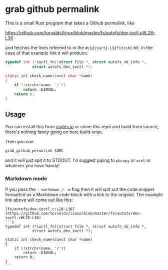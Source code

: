 # grab github permalink

This is a small Rust program that takes a Github permalink, like

https://github.com/torvalds/linux/blob/master/fs/autofs/dev-ioctl.c#L28-L36

and fetches the lines referred to in the `#L${start}-L${finish}` bit. In the case
of that example link it will produce:

```c
typedef int (*ioctl_fn)(struct file *, struct autofs_sb_info *,
			struct autofs_dev_ioctl *);

static int check_name(const char *name)
{
	if (!strchr(name, '/'))
		return -EINVAL;
	return 0;
}
```

## Usage

You can install this from
[crates.io](https://crates.io/crates/grab_github_permalink) or clone this repo
and build from source, there's nothing fancy going on here build-wise.

Then you can

```sh
grab_github_permalink $URL
```

and it will just spit it to STDOUT. I'd suggest piping to `pbcopy` or `xsel` or
whatever you have handy!

### Markdown mode

If you pass the `--markdown / -m` flag then it will spit out the code snippet
formatted as a Markdown code block with a link to the original. The example link
above will come out like this:

````
[fs/autofs/dev-ioctl.c:L28-L36](https://github.com/torvalds/linux/blob/master/fs/autofs/dev-ioctl.c#L28-L36)
```c
typedef int (*ioctl_fn)(struct file *, struct autofs_sb_info *,
			struct autofs_dev_ioctl *);

static int check_name(const char *name)
{
	if (!strchr(name, '/'))
		return -EINVAL;
	return 0;
}
```
````

